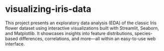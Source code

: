 # visualizing-iris-data
This project presents an exploratory data analysis (EDA) of the classic Iris flower dataset using interactive visualizations built with Streamlit, Seaborn, and Matplotlib. It showcases insights into feature distributions, species-based differences, correlations, and more—all within an easy-to-use web interface.
